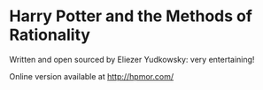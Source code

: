 # Harry Potter and the Methods of Rationality

Written and open sourced by Eliezer Yudkowsky: very entertaining!

Online version available at http://hpmor.com/
